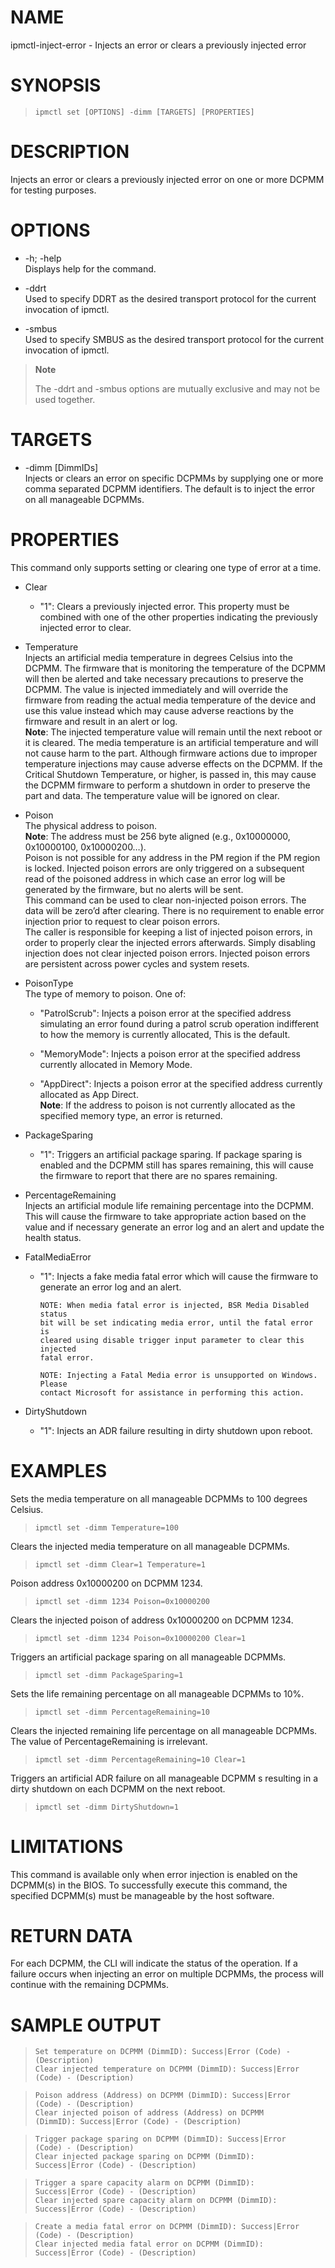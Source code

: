 # NAME

ipmctl-inject-error - Injects an error or clears a previously injected
error

# SYNOPSIS

> 
> 
>     ipmctl set [OPTIONS] -dimm [TARGETS] [PROPERTIES]

# DESCRIPTION

Injects an error or clears a previously injected error on one or more
DCPMM for testing purposes.

# OPTIONS

  - \-h; -help  
    Displays help for the command.

  - \-ddrt  
    Used to specify DDRT as the desired transport protocol for the
    current invocation of ipmctl.

  - \-smbus  
    Used to specify SMBUS as the desired transport protocol for the
    current invocation of ipmctl.

> **Note**
> 
> The -ddrt and -smbus options are mutually exclusive and may not be
> used together.

# TARGETS

  - \-dimm \[DimmIDs\]  
    Injects or clears an error on specific DCPMMs by supplying one or
    more comma separated DCPMM identifiers. The default is to inject the
    error on all manageable DCPMMs.

# PROPERTIES

This command only supports setting or clearing one type of error at a
time.

  - Clear
    
      - "1": Clears a previously injected error. This property must be
        combined with one of the other properties indicating the
        previously injected error to clear.

  - Temperature  
    Injects an artificial media temperature in degrees Celsius into the
    DCPMM. The firmware that is monitoring the temperature of the DCPMM
    will then be alerted and take necessary precautions to preserve the
    DCPMM. The value is injected immediately and will override the
    firmware from reading the actual media temperature of the device and
    use this value instead which may cause adverse reactions by the
    firmware and result in an alert or log.  
    **Note**: The injected temperature value will remain until the next
    reboot or it is cleared. The media temperature is an artificial
    temperature and will not cause harm to the part. Although firmware
    actions due to improper temperature injections may cause adverse
    effects on the DCPMM. If the Critical Shutdown Temperature, or
    higher, is passed in, this may cause the DCPMM firmware to perform a
    shutdown in order to preserve the part and data. The temperature
    value will be ignored on clear.

  - Poison  
    The physical address to poison.  
    **Note**: The address must be 256 byte aligned (e.g., 0x10000000,
    0x10000100, 0x10000200…​).  
    Poison is not possible for any address in the PM region if the PM
    region is locked. Injected poison errors are only triggered on a
    subsequent read of the poisoned address in which case an error log
    will be generated by the firmware, but no alerts will be sent.  
    This command can be used to clear non-injected poison errors. The
    data will be zero’d after clearing. There is no requirement to
    enable error injection prior to request to clear poison errors.  
    The caller is responsible for keeping a list of injected poison
    errors, in order to properly clear the injected errors afterwards.
    Simply disabling injection does not clear injected poison errors.
    Injected poison errors are persistent across power cycles and system
    resets.

  - PoisonType  
    The type of memory to poison. One of:
    
      - "PatrolScrub": Injects a poison error at the specified address
        simulating an error found during a patrol scrub operation
        indifferent to how the memory is currently allocated, This is
        the default.
    
      - "MemoryMode": Injects a poison error at the specified address
        currently allocated in Memory Mode.
    
      - "AppDirect": Injects a poison error at the specified address
        currently allocated as App Direct.  
        **Note**: If the address to poison is not currently allocated as
        the specified memory type, an error is returned.

  - PackageSparing
    
      - "1": Triggers an artificial package sparing. If package sparing
        is enabled and the DCPMM still has spares remaining, this will
        cause the firmware to report that there are no spares remaining.

  - PercentageRemaining  
    Injects an artificial module life remaining percentage into the
    DCPMM. This will cause the firmware to take appropriate action based
    on the value and if necessary generate an error log and an alert and
    update the health status.

  - FatalMediaError
    
      - "1": Injects a fake media fatal error which will cause the
        firmware to generate an error log and an
            alert.
        
            NOTE: When media fatal error is injected, BSR Media Disabled status
            bit will be set indicating media error, until the fatal error is
            cleared using disable trigger input parameter to clear this injected
            fatal error.
        
            NOTE: Injecting a Fatal Media error is unsupported on Windows. Please
            contact Microsoft for assistance in performing this action.

  - DirtyShutdown
    
      - "1": Injects an ADR failure resulting in dirty shutdown upon
        reboot.

# EXAMPLES

Sets the media temperature on all manageable DCPMMs to 100 degrees
Celsius.

> 
> 
>     ipmctl set -dimm Temperature=100

Clears the injected media temperature on all manageable DCPMMs.

> 
> 
>     ipmctl set -dimm Clear=1 Temperature=1

Poison address 0x10000200 on DCPMM 1234.

> 
> 
>     ipmctl set -dimm 1234 Poison=0x10000200

Clears the injected poison of address 0x10000200 on DCPMM 1234.

> 
> 
>     ipmctl set -dimm 1234 Poison=0x10000200 Clear=1

Triggers an artificial package sparing on all manageable DCPMMs.

> 
> 
>     ipmctl set -dimm PackageSparing=1

Sets the life remaining percentage on all manageable DCPMMs to 10%.

> 
> 
>     ipmctl set -dimm PercentageRemaining=10

Clears the injected remaining life percentage on all manageable DCPMMs.
The value of PercentageRemaining is irrelevant.

> 
> 
>     ipmctl set -dimm PercentageRemaining=10 Clear=1

Triggers an artificial ADR failure on all manageable DCPMM s resulting
in a dirty shutdown on each DCPMM on the next reboot.

> 
> 
>     ipmctl set -dimm DirtyShutdown=1

# LIMITATIONS

This command is available only when error injection is enabled on the
DCPMM(s) in the BIOS. To successfully execute this command, the
specified DCPMM(s) must be manageable by the host software.

# RETURN DATA

For each DCPMM, the CLI will indicate the status of the operation. If a
failure occurs when injecting an error on multiple DCPMMs, the process
will continue with the remaining DCPMMs.

# SAMPLE OUTPUT

> 
> 
>     Set temperature on DCPMM (DimmID): Success|Error (Code) -
>     (Description)
>     Clear injected temperature on DCPMM (DimmID): Success|Error
>     (Code) - (Description)

> 
> 
>     Poison address (Address) on DCPMM (DimmID): Success|Error
>     (Code) - (Description)
>     Clear injected poison of address (Address) on DCPMM
>     (DimmID): Success|Error (Code) - (Description)

> 
> 
>     Trigger package sparing on DCPMM (DimmID): Success|Error
>     (Code) - (Description)
>     Clear injected package sparing on DCPMM (DimmID):
>     Success|Error (Code) - (Description)

> 
> 
>     Trigger a spare capacity alarm on DCPMM (DimmID):
>     Success|Error (Code) - (Description)
>     Clear injected spare capacity alarm on DCPMM (DimmID):
>     Success|Error (Code) - (Description)

> 
> 
>     Create a media fatal error on DCPMM (DimmID): Success|Error
>     (Code) - (Description)
>     Clear injected media fatal error on DCPMM (DimmID):
>     Success|Error (Code) - (Description)
